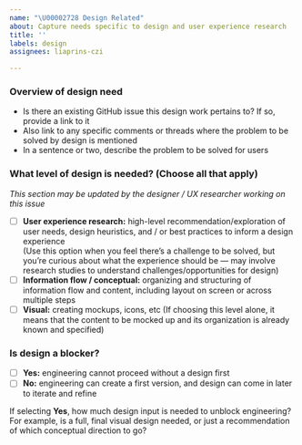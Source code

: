 ```yaml
---
name: "\U00002728 Design Related"
about: Capture needs specific to design and user experience research
title: ''
labels: design
assignees: liaprins-czi

---
```


### Overview of design need
- Is there an existing GitHub issue this design work pertains to? If so, provide a link to it
- Also link to any specific comments or threads where the problem to be solved by design is mentioned
- In a sentence or two, describe the problem to be solved for users

### What level of design is needed? (Choose all that apply)
_This section may be updated by the designer / UX researcher working on this issue_

- [ ] **User experience research:**  high-level recommendation/exploration of user needs, design heuristics, and / or best practices to inform a design experience  
(Use this option when you feel there’s a challenge to be solved, but you’re curious about what the experience should be — may involve research studies to understand challenges/opportunities for design)
- [ ] **Information flow / conceptual:** organizing and structuring of information flow and content, including layout on screen or across multiple steps
- [ ] **Visual:** creating mockups, icons, etc
(If choosing this level alone, it means that the content to be mocked up and its organization is already known and specified)

### Is design a blocker?
- [ ] **Yes:** engineering cannot proceed without a design first
- [ ] **No:** engineering can create a first version, and design can come in later to iterate and refine

If selecting **Yes**, how much design input is needed to unblock engineering? For example, is a full, final visual design needed, or just a recommendation of which conceptual direction to go?
